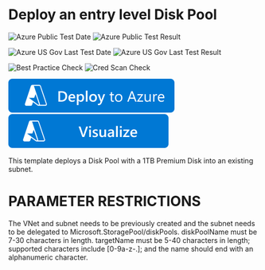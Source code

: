 # Deploy an entry level Disk Pool

![Azure Public Test Date](https://azurequickstartsservice.blob.core.windows.net/badges/quickstarts/microsoft.storagepool/diskpool-create-entry-level/PublicLastTestDate.svg)
![Azure Public Test Result](https://azurequickstartsservice.blob.core.windows.net/badges/quickstarts/microsoft.storagepool/diskpool-create-entry-level/PublicDeployment.svg)

![Azure US Gov Last Test Date](https://azurequickstartsservice.blob.core.windows.net/badges/quickstarts/microsoft.storagepool/diskpool-create-entry-level/FairfaxLastTestDate.svg)
![Azure US Gov Last Test Result](https://azurequickstartsservice.blob.core.windows.net/badges/quickstarts/microsoft.storagepool/diskpool-create-entry-level/FairfaxDeployment.svg)

![Best Practice Check](https://azurequickstartsservice.blob.core.windows.net/badges/quickstarts/microsoft.storagepool/diskpool-create-entry-level/BestPracticeResult.svg)
![Cred Scan Check](https://azurequickstartsservice.blob.core.windows.net/badges/quickstarts/microsoft.storagepool/diskpool-create-entry-level/CredScanResult.svg)

[![Deploy To Azure](https://raw.githubusercontent.com/Azure/azure-quickstart-templates/master/1-CONTRIBUTION-GUIDE/images/deploytoazure.svg?sanitize=true)](https://portal.azure.com/#create/Microsoft.Template/uri/https%3A%2F%2Fraw.githubusercontent.com%2FAzure%2Fazure-quickstart-templates%2Fmaster%2Fquickstarts%2Fmicrosoft.storagepool%2Fdiskpool-create-entry-level%2Fazuredeploy.json)  
[![Visualize](https://raw.githubusercontent.com/Azure/azure-quickstart-templates/master/1-CONTRIBUTION-GUIDE/images/visualizebutton.svg?sanitize=true)](http://armviz.io/#/?load=https%3A%2F%2Fraw.githubusercontent.com%2FAzure%2Fazure-quickstart-templates%2Fmaster%2Fquickstarts%2Fmicrosoft.storagepool%2Fdiskpool-create-entry-level%2Fazuredeploy.json)

This template deploys a Disk Pool with a 1TB Premium Disk into an existing subnet.

PARAMETER RESTRICTIONS
======================

The VNet and subnet needs to be previously created and the subnet needs to be delegated to Microsoft.StoragePool/diskPools.
diskPoolName must be 7-30 characters in length.
targetName must be 5-40 characters in length; supported characters include [0-9a-z-.]; and the name should end with an alphanumeric character.